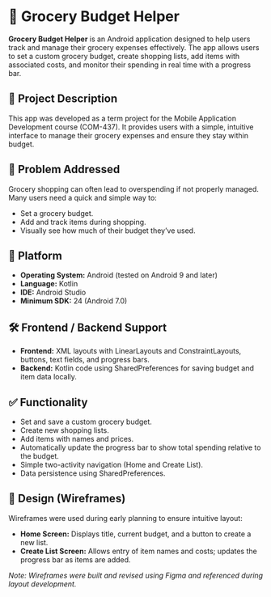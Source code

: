 # 🛒 Grocery Budget Helper

**Grocery Budget Helper** is an Android application designed to help users track and manage their grocery expenses effectively. The app allows users to set a custom grocery budget, create shopping lists, add items with associated costs, and monitor their spending in real time with a progress bar.

## 📱 Project Description

This app was developed as a term project for the Mobile Application Development course (COM-437). It provides users with a simple, intuitive interface to manage their grocery expenses and ensure they stay within budget.

## 🧩 Problem Addressed

Grocery shopping can often lead to overspending if not properly managed. Many users need a quick and simple way to:
- Set a grocery budget.
- Add and track items during shopping.
- Visually see how much of their budget they’ve used.

## 🧠 Platform

- **Operating System:** Android (tested on Android 9 and later)
- **Language:** Kotlin
- **IDE:** Android Studio
- **Minimum SDK:** 24 (Android 7.0)

## 🛠️ Frontend / Backend Support

- **Frontend:** XML layouts with LinearLayouts and ConstraintLayouts, buttons, text fields, and progress bars.
- **Backend:** Kotlin code using SharedPreferences for saving budget and item data locally.

## ✅ Functionality

- Set and save a custom grocery budget.
- Create new shopping lists.
- Add items with names and prices.
- Automatically update the progress bar to show total spending relative to the budget.
- Simple two-activity navigation (Home and Create List).
- Data persistence using SharedPreferences.

## 🎨 Design (Wireframes)

Wireframes were used during early planning to ensure intuitive layout:
- **Home Screen:** Displays title, current budget, and a button to create a new list.
- **Create List Screen:** Allows entry of item names and costs; updates the progress bar as items are added.

*Note: Wireframes were built and revised using Figma and referenced during layout development.*


